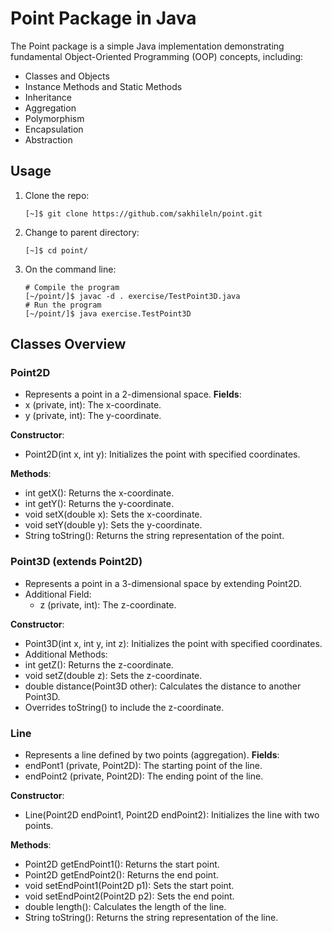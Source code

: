# Point Package in Java
The Point package is a simple Java implementation demonstrating fundamental Object-Oriented Programming (OOP) concepts, including:
- Classes and Objects
- Instance Methods and Static Methods
- Inheritance
- Aggregation
- Polymorphism
- Encapsulation
- Abstraction

## Usage
1. Clone the repo:
   ```shell
   [~]$ git clone https://github.com/sakhileln/point.git
   ```
2. Change to parent directory:
   ```shell
   [~]$ cd point/
   ```
3. On the command line:
   ```shell
   # Compile the program
   [~/point/]$ javac -d . exercise/TestPoint3D.java
   # Run the program
   [~/point/]$ java exercise.TestPoint3D
   ```


## Classes Overview
### Point2D
- Represents a point in a 2-dimensional space.
**Fields**:
- x (private, int): The x-coordinate.
- y (private, int): The y-coordinate.

**Constructor**:
- Point2D(int x, int y): Initializes the point with specified coordinates.

**Methods**:
- int getX(): Returns the x-coordinate.
- int getY(): Returns the y-coordinate.
- void setX(double x): Sets the x-coordinate.
- void setY(double y): Sets the y-coordinate.
- String toString(): Returns the string representation of the point.

### Point3D (extends Point2D)
- Represents a point in a 3-dimensional space by extending Point2D.
- Additional Field:
  - z (private, int): The z-coordinate.

**Constructor**:
- Point3D(int x, int y, int z): Initializes the point with specified coordinates.
- Additional Methods:
- int getZ(): Returns the z-coordinate.
- void setZ(double z): Sets the z-coordinate.
- double distance(Point3D other): Calculates the distance to another Point3D.
- Overrides toString() to include the z-coordinate.

### Line
- Represents a line defined by two points (aggregation).
**Fields**:
- endPont1 (private, Point2D): The starting point of the line.
- endPoint2 (private, Point2D): The ending point of the line.

**Constructor**:
- Line(Point2D endPoint1, Point2D endPoint2): Initializes the line with two points.

**Methods**:
- Point2D getEndPoint1(): Returns the start point.
- Point2D getEndPoint2(): Returns the end point.
- void setEndPoint1(Point2D p1): Sets the start point.
- void setEndPoint2(Point2D p2): Sets the end point.
- double length(): Calculates the length of the line.
- String toString(): Returns the string representation of the line.
